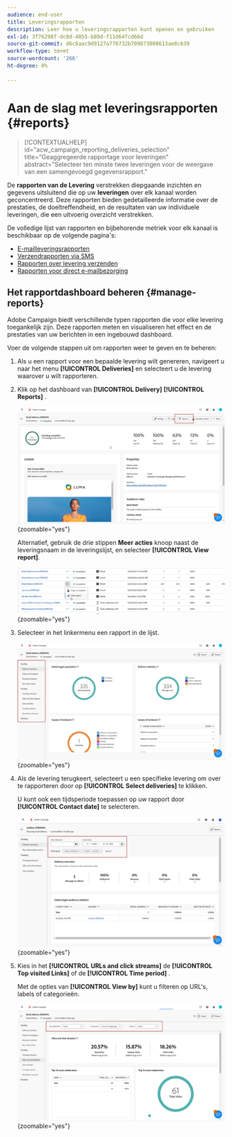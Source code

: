 ```yaml
---
audience: end-user
title: Leveringsrapporten
description: Leer hoe u leveringsrapporten kunt openen en gebruiken
exl-id: 3f76298f-dc0d-4055-b89d-f11d64fcd66d
source-git-commit: d6c6aac9d9127a770732b709873008613ae8c639
workflow-type: tm+mt
source-wordcount: '266'
ht-degree: 0%

---
```


# Aan de slag met leveringsrapporten {#reports}

>[!CONTEXTUALHELP]
>id="acw_campaign_reporting_deliveries_selection"
>title="Geaggregeerde rapportage voor leveringen"
>abstract="Selecteer ten minste twee leveringen voor de weergave van een samengevoegd gegevensrapport."

De **rapporten van de Levering** verstrekken diepgaande inzichten en gegevens uitsluitend die op uw **leveringen** over elk kanaal worden geconcentreerd. Deze rapporten bieden gedetailleerde informatie over de prestaties, de doeltreffendheid, en de resultaten van uw individuele leveringen, die een uitvoerig overzicht verstrekken.

De volledige lijst van rapporten en bijbehorende metriek voor elk kanaal is beschikbaar op de volgende pagina&#39;s:

* [E-mailleveringsrapporten](email-report.md)
* [Verzendrapporten via SMS](sms-report.md)
* [Rapporten over levering verzenden](push-report.md)
* [Rapporten voor direct e-mailbezorging](direct-mail.md)

## Het rapportdashboard beheren {#manage-reports}

Adobe Campaign biedt verschillende typen rapporten die voor elke levering toegankelijk zijn. Deze rapporten meten en visualiseren het effect en de prestaties van uw berichten in een ingebouwd dashboard.

Voer de volgende stappen uit om rapporten weer te geven en te beheren:

1. Als u een rapport voor een bepaalde levering wilt genereren, navigeert u naar het menu **[!UICONTROL Deliveries]** en selecteert u de levering waarover u wilt rapporteren.

1. Klik op het dashboard van **[!UICONTROL Delivery]** **[!UICONTROL Reports]** .

   ![ dashboard die van de Levering de optie van Rapporten toont ](assets/manage_delivery_report_1.png){zoomable="yes"}

   Alternatief, gebruik de drie stippen **Meer acties** knoop naast de leveringsnaam in de leveringslijst, en selecteer **[!UICONTROL View report]**.

   ![ Bevestigingslijst met Meer benadrukte actieknoop ](assets/manage_delivery_report_2.png){zoomable="yes"}

1. Selecteer in het linkermenu een rapport in de lijst.

   ![ het selectiemenu van het Rapport op het linkerpaneel ](assets/manage_delivery_report_3.png){zoomable="yes"}

1. Als de levering terugkeert, selecteert u een specifieke levering om over te rapporteren door op **[!UICONTROL Select deliveries]** te klikken.

   U kunt ook een tijdsperiode toepassen op uw rapport door **[!UICONTROL Contact date]** te selecteren.

   ![ Terugkomende leveringsselectie met de datumoptie van het Contact ](assets/delivery-recurring.png){zoomable="yes"}

1. Kies in het **[!UICONTROL URLs and click streams]** de **[!UICONTROL Top visited Links]** of de **[!UICONTROL Time period]** .

   Met de opties van **[!UICONTROL View by]** kunt u filteren op URL&#39;s, labels of categorieën.

   ![ Mening door opties om URLs, Etiketten, of Categorieën te filtreren ](assets/manage_delivery_report_5.png){zoomable="yes"}